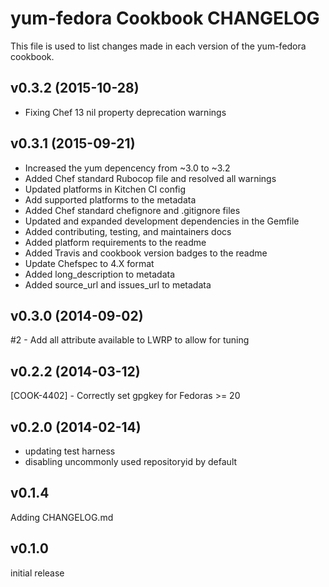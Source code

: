 yum-fedora Cookbook CHANGELOG
======================
This file is used to list changes made in each version of the yum-fedora cookbook.

v0.3.2 (2015-10-28)
-------------------
- Fixing Chef 13 nil property deprecation warnings

v0.3.1 (2015-09-21)
-------------------
- Increased the yum depencency from ~3.0 to ~3.2
- Added Chef standard Rubocop file and resolved all warnings
- Updated platforms in Kitchen CI config
- Add supported platforms to the metadata
- Added Chef standard chefignore and .gitignore files
- Updated and expanded development dependencies in the Gemfile
- Added contributing, testing, and maintainers docs
- Added platform requirements to the readme
- Added Travis and cookbook version badges to the readme
- Update Chefspec to 4.X format
- Added long_description to metadata
- Added source_url and issues_url to metadata

v0.3.0 (2014-09-02)
-------------------
#2 - Add all attribute available to LWRP to allow for tuning

v0.2.2 (2014-03-12)
-------------------
[COOK-4402] - Correctly set gpgkey for Fedoras >= 20

v0.2.0 (2014-02-14)
-------------------
- updating test harness
- disabling uncommonly used repositoryid by default

v0.1.4
------
Adding CHANGELOG.md

v0.1.0
------
initial release

